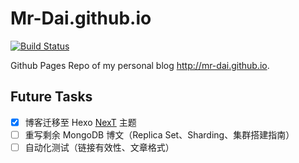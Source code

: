 # Mr-Dai.github.io

[![Build Status](https://travis-ci.org/Mr-Dai/Mr-Dai.github.io.svg?branch=source)](https://travis-ci.org/Mr-Dai/Mr-Dai.github.io)

Github Pages Repo of my personal blog <http://mr-dai.github.io>.

## Future Tasks

- [x] 博客迁移至 Hexo [NexT](https://github.com/iissnan/hexo-theme-next) 主题
- [ ] 重写剩余 MongoDB 博文（Replica Set、Sharding、集群搭建指南）
- [ ] 自动化测试（链接有效性、文章格式）
